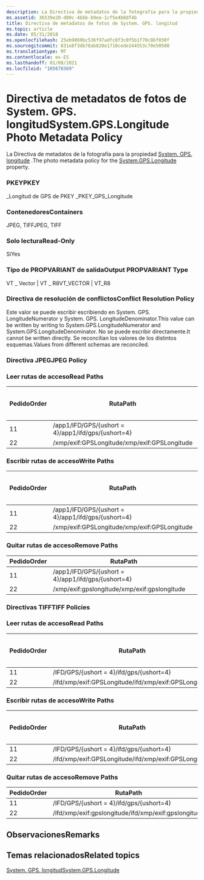 ```yaml
---
description: La Directiva de metadatos de la fotografía para la propiedad System. GPS. longitude.
ms.assetid: 36539e20-d00c-4bbb-b9ee-1cf5e4b8df4b
title: Directiva de metadatos de fotos de System. GPS. longitud
ms.topic: article
ms.date: 05/31/2018
ms.openlocfilehash: 25eb9869bc536f97adfc8f3c0f5b1f70c8bf030f
ms.sourcegitcommit: 831e8f3db78ab820e1710cede244553c70e50500
ms.translationtype: MT
ms.contentlocale: es-ES
ms.lasthandoff: 01/08/2021
ms.locfileid: "105678369"
---
```

# <a name="systemgpslongitude-photo-metadata-policy"></a><span data-ttu-id="9e92f-103">Directiva de metadatos de fotos de System. GPS. longitud</span><span class="sxs-lookup"><span data-stu-id="9e92f-103">System.GPS.Longitude Photo Metadata Policy</span></span>

<span data-ttu-id="9e92f-104">La Directiva de metadatos de la fotografía para la propiedad [System. GPS. longitude](../properties/props-system-gps-longitude.md) .</span><span class="sxs-lookup"><span data-stu-id="9e92f-104">The photo metadata policy for the [System.GPS.Longitude](../properties/props-system-gps-longitude.md) property.</span></span>

### <a name="pkey"></a><span data-ttu-id="9e92f-105">PKEY</span><span class="sxs-lookup"><span data-stu-id="9e92f-105">PKEY</span></span>

<span data-ttu-id="9e92f-106">\_Longitud de GPS de PKEY \_</span><span class="sxs-lookup"><span data-stu-id="9e92f-106">PKEY\_GPS\_Longitude</span></span>

### <a name="containers"></a><span data-ttu-id="9e92f-107">Contenedores</span><span class="sxs-lookup"><span data-stu-id="9e92f-107">Containers</span></span>

<span data-ttu-id="9e92f-108">JPEG, TIFF</span><span class="sxs-lookup"><span data-stu-id="9e92f-108">JPEG, TIFF</span></span>

### <a name="read-only"></a><span data-ttu-id="9e92f-109">Solo lectura</span><span class="sxs-lookup"><span data-stu-id="9e92f-109">Read-Only</span></span>

<span data-ttu-id="9e92f-110">Sí</span><span class="sxs-lookup"><span data-stu-id="9e92f-110">Yes</span></span>

### <a name="output-propvariant-type"></a><span data-ttu-id="9e92f-111">Tipo de PROPVARIANT de salida</span><span class="sxs-lookup"><span data-stu-id="9e92f-111">Output PROPVARIANT Type</span></span>

<span data-ttu-id="9e92f-112">VT \_ Vector \| VT \_ R8</span><span class="sxs-lookup"><span data-stu-id="9e92f-112">VT\_VECTOR \| VT\_R8</span></span>

### <a name="conflict-resolution-policy"></a><span data-ttu-id="9e92f-113">Directiva de resolución de conflictos</span><span class="sxs-lookup"><span data-stu-id="9e92f-113">Conflict Resolution Policy</span></span>

<span data-ttu-id="9e92f-114">Este valor se puede escribir escribiendo en System. GPS. LongitudeNumerator y System. GPS. LongitudeDenominator.</span><span class="sxs-lookup"><span data-stu-id="9e92f-114">This value can be written by writing to System.GPS.LongitudeNumerator and System.GPS.LongitudeDenominator.</span></span> <span data-ttu-id="9e92f-115">No se puede escribir directamente.</span><span class="sxs-lookup"><span data-stu-id="9e92f-115">It cannot be written directly.</span></span> <span data-ttu-id="9e92f-116">Se reconcilian los valores de los distintos esquemas.</span><span class="sxs-lookup"><span data-stu-id="9e92f-116">Values from different schemas are reconciled.</span></span>

### <a name="jpeg-policy"></a><span data-ttu-id="9e92f-117">Directiva JPEG</span><span class="sxs-lookup"><span data-stu-id="9e92f-117">JPEG Policy</span></span>

### <a name="read-paths"></a><span data-ttu-id="9e92f-118">Leer rutas de acceso</span><span class="sxs-lookup"><span data-stu-id="9e92f-118">Read Paths</span></span>



| <span data-ttu-id="9e92f-119">Pedido</span><span class="sxs-lookup"><span data-stu-id="9e92f-119">Order</span></span> | <span data-ttu-id="9e92f-120">Ruta</span><span class="sxs-lookup"><span data-stu-id="9e92f-120">Path</span></span>                     | <span data-ttu-id="9e92f-121">Formato de disco</span><span class="sxs-lookup"><span data-stu-id="9e92f-121">Disk Format</span></span> |
|-------|--------------------------|-------------|
| <span data-ttu-id="9e92f-122">1</span><span class="sxs-lookup"><span data-stu-id="9e92f-122">1</span></span>     | <span data-ttu-id="9e92f-123">/app1/IFD/GPS/{ushort = 4}</span><span class="sxs-lookup"><span data-stu-id="9e92f-123">/app1/ifd/gps/{ushort=4}</span></span> |             |
| <span data-ttu-id="9e92f-124">2</span><span class="sxs-lookup"><span data-stu-id="9e92f-124">2</span></span>     | <span data-ttu-id="9e92f-125">/xmp/exif:GPSLongitude</span><span class="sxs-lookup"><span data-stu-id="9e92f-125">/xmp/exif:GPSLongitude</span></span>   |             |



 

### <a name="write-paths"></a><span data-ttu-id="9e92f-126">Escribir rutas de acceso</span><span class="sxs-lookup"><span data-stu-id="9e92f-126">Write Paths</span></span>



| <span data-ttu-id="9e92f-127">Pedido</span><span class="sxs-lookup"><span data-stu-id="9e92f-127">Order</span></span> | <span data-ttu-id="9e92f-128">Ruta</span><span class="sxs-lookup"><span data-stu-id="9e92f-128">Path</span></span>                     | <span data-ttu-id="9e92f-129">Formato de disco</span><span class="sxs-lookup"><span data-stu-id="9e92f-129">Disk Format</span></span> |
|-------|--------------------------|-------------|
| <span data-ttu-id="9e92f-130">1</span><span class="sxs-lookup"><span data-stu-id="9e92f-130">1</span></span>     | <span data-ttu-id="9e92f-131">/app1/IFD/GPS/{ushort = 4}</span><span class="sxs-lookup"><span data-stu-id="9e92f-131">/app1/ifd/gps/{ushort=4}</span></span> |             |
| <span data-ttu-id="9e92f-132">2</span><span class="sxs-lookup"><span data-stu-id="9e92f-132">2</span></span>     | <span data-ttu-id="9e92f-133">/xmp/exif:GPSLongitude</span><span class="sxs-lookup"><span data-stu-id="9e92f-133">/xmp/exif:GPSLongitude</span></span>   |             |



 

### <a name="remove-paths"></a><span data-ttu-id="9e92f-134">Quitar rutas de acceso</span><span class="sxs-lookup"><span data-stu-id="9e92f-134">Remove Paths</span></span>



| <span data-ttu-id="9e92f-135">Pedido</span><span class="sxs-lookup"><span data-stu-id="9e92f-135">Order</span></span> | <span data-ttu-id="9e92f-136">Ruta</span><span class="sxs-lookup"><span data-stu-id="9e92f-136">Path</span></span>                     |
|-------|--------------------------|
| <span data-ttu-id="9e92f-137">1</span><span class="sxs-lookup"><span data-stu-id="9e92f-137">1</span></span>     | <span data-ttu-id="9e92f-138">/app1/IFD/GPS/{ushort = 4}</span><span class="sxs-lookup"><span data-stu-id="9e92f-138">/app1/ifd/gps/{ushort=4}</span></span> |
| <span data-ttu-id="9e92f-139">2</span><span class="sxs-lookup"><span data-stu-id="9e92f-139">2</span></span>     | <span data-ttu-id="9e92f-140">/xmp/exif:gpslongitude</span><span class="sxs-lookup"><span data-stu-id="9e92f-140">/xmp/exif:gpslongitude</span></span>   |



 

### <a name="tiff-policies"></a><span data-ttu-id="9e92f-141">Directivas TIFF</span><span class="sxs-lookup"><span data-stu-id="9e92f-141">TIFF Policies</span></span>

### <a name="read-paths"></a><span data-ttu-id="9e92f-142">Leer rutas de acceso</span><span class="sxs-lookup"><span data-stu-id="9e92f-142">Read Paths</span></span>



| <span data-ttu-id="9e92f-143">Pedido</span><span class="sxs-lookup"><span data-stu-id="9e92f-143">Order</span></span> | <span data-ttu-id="9e92f-144">Ruta</span><span class="sxs-lookup"><span data-stu-id="9e92f-144">Path</span></span>                       | <span data-ttu-id="9e92f-145">Formato de disco</span><span class="sxs-lookup"><span data-stu-id="9e92f-145">Disk Format</span></span> |
|-------|----------------------------|-------------|
| <span data-ttu-id="9e92f-146">1</span><span class="sxs-lookup"><span data-stu-id="9e92f-146">1</span></span>     | <span data-ttu-id="9e92f-147">/IFD/GPS/{ushort = 4}</span><span class="sxs-lookup"><span data-stu-id="9e92f-147">/ifd/gps/{ushort=4}</span></span>        |             |
| <span data-ttu-id="9e92f-148">2</span><span class="sxs-lookup"><span data-stu-id="9e92f-148">2</span></span>     | <span data-ttu-id="9e92f-149">/ifd/xmp/exif:GPSLongitude</span><span class="sxs-lookup"><span data-stu-id="9e92f-149">/ifd/xmp/exif:GPSLongitude</span></span> |             |



 

### <a name="write-paths"></a><span data-ttu-id="9e92f-150">Escribir rutas de acceso</span><span class="sxs-lookup"><span data-stu-id="9e92f-150">Write Paths</span></span>



| <span data-ttu-id="9e92f-151">Pedido</span><span class="sxs-lookup"><span data-stu-id="9e92f-151">Order</span></span> | <span data-ttu-id="9e92f-152">Ruta</span><span class="sxs-lookup"><span data-stu-id="9e92f-152">Path</span></span>                       | <span data-ttu-id="9e92f-153">Formato de disco</span><span class="sxs-lookup"><span data-stu-id="9e92f-153">Disk Format</span></span> |
|-------|----------------------------|-------------|
| <span data-ttu-id="9e92f-154">1</span><span class="sxs-lookup"><span data-stu-id="9e92f-154">1</span></span>     | <span data-ttu-id="9e92f-155">/IFD/GPS/{ushort = 4}</span><span class="sxs-lookup"><span data-stu-id="9e92f-155">/ifd/gps/{ushort=4}</span></span>        |             |
| <span data-ttu-id="9e92f-156">2</span><span class="sxs-lookup"><span data-stu-id="9e92f-156">2</span></span>     | <span data-ttu-id="9e92f-157">/ifd/xmp/exif:GPSLongitude</span><span class="sxs-lookup"><span data-stu-id="9e92f-157">/ifd/xmp/exif:GPSLongitude</span></span> |             |



 

### <a name="remove-paths"></a><span data-ttu-id="9e92f-158">Quitar rutas de acceso</span><span class="sxs-lookup"><span data-stu-id="9e92f-158">Remove Paths</span></span>



| <span data-ttu-id="9e92f-159">Pedido</span><span class="sxs-lookup"><span data-stu-id="9e92f-159">Order</span></span> | <span data-ttu-id="9e92f-160">Ruta</span><span class="sxs-lookup"><span data-stu-id="9e92f-160">Path</span></span>                       |
|-------|----------------------------|
| <span data-ttu-id="9e92f-161">1</span><span class="sxs-lookup"><span data-stu-id="9e92f-161">1</span></span>     | <span data-ttu-id="9e92f-162">/IFD/GPS/{ushort = 4}</span><span class="sxs-lookup"><span data-stu-id="9e92f-162">/ifd/gps/{ushort=4}</span></span>        |
| <span data-ttu-id="9e92f-163">2</span><span class="sxs-lookup"><span data-stu-id="9e92f-163">2</span></span>     | <span data-ttu-id="9e92f-164">/ifd/xmp/exif:gpslongitude</span><span class="sxs-lookup"><span data-stu-id="9e92f-164">/ifd/xmp/exif:gpslongitude</span></span> |



 

## <a name="remarks"></a><span data-ttu-id="9e92f-165">Observaciones</span><span class="sxs-lookup"><span data-stu-id="9e92f-165">Remarks</span></span>

## <a name="related-topics"></a><span data-ttu-id="9e92f-166">Temas relacionados</span><span class="sxs-lookup"><span data-stu-id="9e92f-166">Related topics</span></span>

<dl> <dt>

[<span data-ttu-id="9e92f-167">System. GPS. longitud</span><span class="sxs-lookup"><span data-stu-id="9e92f-167">System.GPS.Longitude</span></span>](../properties/props-system-gps-longitude.md)
</dt> </dl>

 

 
